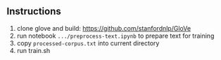 ## Instructions

1. clone glove and build: https://github.com/stanfordnlp/GloVe
2. run notebook `.../preprocess-text.ipynb` to prepare text for training
3. copy `processed-corpus.txt` into current directory
3. run train.sh
